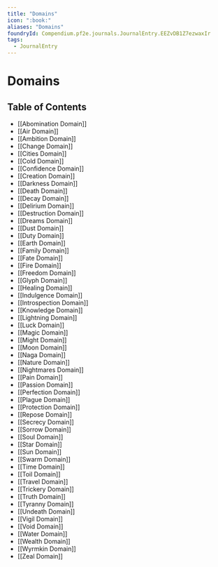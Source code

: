 ```yaml
---
title: "Domains"
icon: ":book:"
aliases: "Domains"
foundryId: Compendium.pf2e.journals.JournalEntry.EEZvDB1Z7ezwaxIr
tags:
  - JournalEntry
---
```


# Domains

## Table of Contents

- [[Abomination Domain]]
- [[Air Domain]]
- [[Ambition Domain]]
- [[Change Domain]]
- [[Cities Domain]]
- [[Cold Domain]]
- [[Confidence Domain]]
- [[Creation Domain]]
- [[Darkness Domain]]
- [[Death Domain]]
- [[Decay Domain]]
- [[Delirium Domain]]
- [[Destruction Domain]]
- [[Dreams Domain]]
- [[Dust Domain]]
- [[Duty Domain]]
- [[Earth Domain]]
- [[Family Domain]]
- [[Fate Domain]]
- [[Fire Domain]]
- [[Freedom Domain]]
- [[Glyph Domain]]
- [[Healing Domain]]
- [[Indulgence Domain]]
- [[Introspection Domain]]
- [[Knowledge Domain]]
- [[Lightning Domain]]
- [[Luck Domain]]
- [[Magic Domain]]
- [[Might Domain]]
- [[Moon Domain]]
- [[Naga Domain]]
- [[Nature Domain]]
- [[Nightmares Domain]]
- [[Pain Domain]]
- [[Passion Domain]]
- [[Perfection Domain]]
- [[Plague Domain]]
- [[Protection Domain]]
- [[Repose Domain]]
- [[Secrecy Domain]]
- [[Sorrow Domain]]
- [[Soul Domain]]
- [[Star Domain]]
- [[Sun Domain]]
- [[Swarm Domain]]
- [[Time Domain]]
- [[Toil Domain]]
- [[Travel Domain]]
- [[Trickery Domain]]
- [[Truth Domain]]
- [[Tyranny Domain]]
- [[Undeath Domain]]
- [[Vigil Domain]]
- [[Void Domain]]
- [[Water Domain]]
- [[Wealth Domain]]
- [[Wyrmkin Domain]]
- [[Zeal Domain]]
